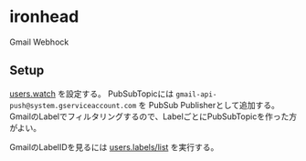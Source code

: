 # ironhead

Gmail Webhock

## Setup

[users.watch](https://developers.google.com/gmail/api/reference/rest/v1/users/watch) を設定する。
PubSubTopicには `gmail-api-push@system.gserviceaccount.com` を PubSub Publisherとして追加する。
GmailのLabelでフィルタリングするので、LabelごとにPubSubTopicを作った方がよい。

GmailのLabelIDを見るには [users.labels/list](https://developers.google.com/gmail/api/reference/rest/v1/users.labels/list) を実行する。